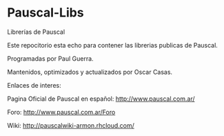 ﻿Pauscal-Libs
============
Librerías de Pauscal

Este repocitorio esta echo para contener las librerias publicas de Pauscal.

Programadas por Paul Guerra.

Mantenidos, optimizados y actualizados por Oscar Casas.

Enlaces de interes:

Pagina Oficial de Pauscal en español: http://www.pauscal.com.ar/

Foro: http://www.pauscal.com.ar/Foro

Wiki: http://pauscalwiki-armon.rhcloud.com/
